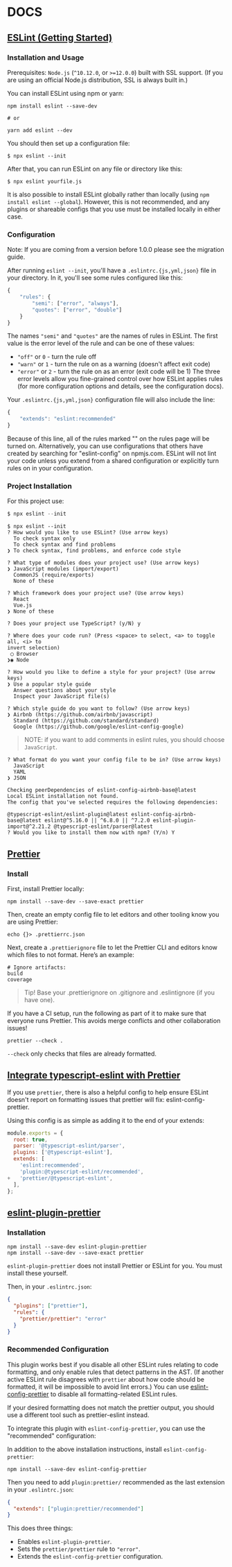 # DOCS

## [ESLint (Getting Started)](https://eslint.org/docs/user-guide/getting-started)

### Installation and Usage

Prerequisites: `Node.js` (`^10.12.0`, or `>=12.0.0`) built with SSL support. (If you are using an official Node.js distribution, SSL is always built in.)

You can install ESLint using npm or yarn:

```console
npm install eslint --save-dev

# or

yarn add eslint --dev
```

You should then set up a configuration file:

```console
$ npx eslint --init
```

After that, you can run ESLint on any file or directory like this:

```console
$ npx eslint yourfile.js
```

It is also possible to install ESLint globally rather than locally (using `npm install eslint --global`). However, this is not recommended, and any plugins or shareable configs that you use must be installed locally in either case.

### Configuration

Note: If you are coming from a version before 1.0.0 please see the migration guide.

After running `eslint --init`, you'll have a `.eslintrc.{js,yml,json}` file in your directory. In it, you'll see some rules configured like this:

```javascript
{
    "rules": {
        "semi": ["error", "always"],
        "quotes": ["error", "double"]
    }
}
```

The names `"semi"` and `"quotes"` are the names of rules in ESLint. The first value is the error level of the rule and can be one of these values:

- `"off"` or `0` - turn the rule off
- `"warn"` or `1` - turn the rule on as a warning (doesn't affect exit code)
- `"error"` or `2` - turn the rule on as an error (exit code will be 1)
  The three error levels allow you fine-grained control over how ESLint applies rules (for more configuration options and details, see the configuration docs).

Your `.eslintrc.{js,yml,json}` configuration file will also include the line:

```javascript
{
    "extends": "eslint:recommended"
}
```

Because of this line, all of the rules marked "" on the rules page will be turned on. Alternatively, you can use configurations that others have created by searching for "eslint-config" on npmjs.com. ESLint will not lint your code unless you extend from a shared configuration or explicitly turn rules on in your configuration.

### Project Installation

For this project use:

```javascript
$ npx eslint --init
```

```console
$ npx eslint --init
? How would you like to use ESLint? (Use arrow keys)
  To check syntax only
  To check syntax and find problems
❯ To check syntax, find problems, and enforce code style
```

```console
? What type of modules does your project use? (Use arrow keys)
❯ JavaScript modules (import/export)
  CommonJS (require/exports)
  None of these
```

```console
? Which framework does your project use? (Use arrow keys)
  React
  Vue.js
❯ None of these
```

```console
? Does your project use TypeScript? (y/N) y
```

```console
? Where does your code run? (Press <space> to select, <a> to toggle all, <i> to
invert selection)
 ◯ Browser
❯◉ Node
```

```console
? How would you like to define a style for your project? (Use arrow keys)
❯ Use a popular style guide
  Answer questions about your style
  Inspect your JavaScript file(s)
```

```console
? Which style guide do you want to follow? (Use arrow keys)
❯ Airbnb (https://github.com/airbnb/javascript)
  Standard (https://github.com/standard/standard)
  Google (https://github.com/google/eslint-config-google)
```

> NOTE: if you want to add comments in eslint rules, you should choose `JavaScript`.

```console
? What format do you want your config file to be in? (Use arrow keys)
  JavaScript
  YAML
❯ JSON
```

```console
Checking peerDependencies of eslint-config-airbnb-base@latest
Local ESLint installation not found.
The config that you've selected requires the following dependencies:

@typescript-eslint/eslint-plugin@latest eslint-config-airbnb-base@latest eslint@^5.16.0 || ^6.8.0 || ^7.2.0 eslint-plugin-import@^2.21.2 @typescript-eslint/parser@latest
? Would you like to install them now with npm? (Y/n) Y
```

## [Prettier](https://prettier.io/docs/en/install.html)

### Install

First, install Prettier locally:

```console
npm install --save-dev --save-exact prettier
```

Then, create an empty config file to let editors and other tooling know you are using Prettier:

```console
echo {}> .prettierrc.json
```

Next, create a `.prettierignore` file to let the Prettier CLI and editors know which files to not format. Here’s an example:

```
# Ignore artifacts:
build
coverage
```

> Tip! Base your .prettierignore on .gitignore and .eslintignore (if you have one).

If you have a CI setup, run the following as part of it to make sure that everyone runs Prettier. This avoids merge conflicts and other collaboration issues!

```console
prettier --check .
```

`--check` only checks that files are already formatted.

## [Integrate typescript-eslint with Prettier](https://github.com/typescript-eslint/typescript-eslint/blob/master/docs/getting-started/linting/README.md#usage-with-prettier)

If you use `prettier`, there is also a helpful config to help ensure ESLint doesn't report on formatting issues that prettier will fix: eslint-config-prettier.

Using this config is as simple as adding it to the end of your extends:

```javascript
module.exports = {
  root: true,
  parser: '@typescript-eslint/parser',
  plugins: ['@typescript-eslint'],
  extends: [
    'eslint:recommended',
    'plugin:@typescript-eslint/recommended',
+   'prettier/@typescript-eslint',
  ],
};
```

## [eslint-plugin-prettier](https://github.com/prettier/eslint-plugin-prettier)

### Installation

```console
npm install --save-dev eslint-plugin-prettier
npm install --save-dev --save-exact prettier
```

`eslint-plugin-prettier` does not install Prettier or ESLint for you. You must install these yourself.

Then, in your `.eslintrc.json`:

```json
{
  "plugins": ["prettier"],
  "rules": {
    "prettier/prettier": "error"
  }
}
```

### Recommended Configuration

This plugin works best if you disable all other ESLint rules relating to code formatting, and only enable rules that detect patterns in the AST. (If another active ESLint rule disagrees with `prettier` about how code should be formatted, it will be impossible to avoid lint errors.) You can use [eslint-config-prettier](https://github.com/prettier/eslint-config-prettier) to disable all formatting-related ESLint rules.

If your desired formatting does not match the prettier output, you should use a different tool such as prettier-eslint instead.

To integrate this plugin with `eslint-config-prettier`, you can use the "recommended" configuration:

In addition to the above installation instructions, install `eslint-config-prettier`:

```console
npm install --save-dev eslint-config-prettier
```

Then you need to add `plugin:prettier/` recommended as the last extension in your `.eslintrc.json`:

```json
{
  "extends": ["plugin:prettier/recommended"]
}
```

This does three things:

* Enables `eslint-plugin-prettier`.
* Sets the `prettier/prettier` rule to `"error"`.
* Extends the `eslint-config-prettier` configuration.
